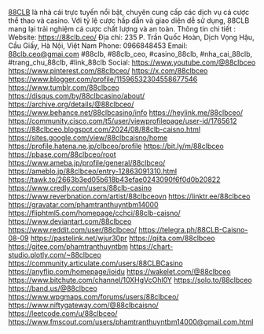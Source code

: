<a href="https://88clb.ceo/">88CLB</a> là nhà cái trực tuyến nổi bật, chuyên cung cấp các dịch vụ cá cược thể thao và casino. Với tỷ lệ cược hấp dẫn và giao diện dễ sử dụng, 88CLB mang lại trải nghiệm cá cược chất lượng và an toàn.
Thông tin chi tiết :
Website: <a href="https://88clb.ceo/">https://88clb.ceo/</a>
Địa chỉ: 235 P. Trần Quốc Hoàn, Dịch Vọng Hậu, Cầu Giấy, Hà Nội, Việt Nam
Phone: 0966848453
Email: 88clb.ceo@gmai.com
#88clb, #88clb_ceo, #casino_88clb, #nha_cai_88clb, #trang_chu_88clb, #link_88clb
Social: 
<a href="https://www.youtube.com/@88clbceo">https://www.youtube.com/@88clbceo</a>
<a href="https://www.pinterest.com/88clbceo/">https://www.pinterest.com/88clbceo/</a>
<a href="https://x.com/88clbceo">https://x.com/88clbceo</a>
<a href="https://www.blogger.com/profile/11596532304558677546">https://www.blogger.com/profile/11596532304558677546</a>
<a href="https://www.tumblr.com/88clbceo">https://www.tumblr.com/88clbceo</a>
<a href="https://disqus.com/by/88clbcasino/about/">https://disqus.com/by/88clbcasino/about/</a>
<a href="https://archive.org/details/@88clbceo/">https://archive.org/details/@88clbceo/</a>
<a href="https://www.behance.net/88clbcasino/info">https://www.behance.net/88clbcasino/info</a>
<a href="https://heylink.me/88clbceo/">https://heylink.me/88clbceo/</a>
<a href="https://community.cisco.com/t5/user/viewprofilepage/user-id/1765612">https://community.cisco.com/t5/user/viewprofilepage/user-id/1765612</a>
<a href="https://88clbceo.blogspot.com/2024/08/88clb-caisno.html">https://88clbceo.blogspot.com/2024/08/88clb-caisno.html</a>
<a href="https://sites.google.com/view/88clbcaisno/home">https://sites.google.com/view/88clbcaisno/home</a>
<a href="https://profile.hatena.ne.jp/clbceo/profile">https://profile.hatena.ne.jp/clbceo/profile</a>
<a href="https://bit.ly/m/88clbceo">https://bit.ly/m/88clbceo</a>
<a href="https://pbase.com/88clbceo/root">https://pbase.com/88clbceo/root</a>
<a href="https://www.ameba.jp/profile/general/88clbceo/">https://www.ameba.jp/profile/general/88clbceo/</a>
<a href="https://ameblo.jp/88clbceo/entry-12863091310.html">https://ameblo.jp/88clbceo/entry-12863091310.html</a>
<a href="https://tawk.to/2663b3ed05b618b43efae0243090f6f0d0b20822">https://tawk.to/2663b3ed05b618b43efae0243090f6f0d0b20822</a>
<a href="https://www.credly.com/users/88clb-casino">https://www.credly.com/users/88clb-casino</a>
<a href="https://www.reverbnation.com/artist/88clbceovn">https://www.reverbnation.com/artist/88clbceovn</a>
<a href="https://linktr.ee/88clbceo">https://linktr.ee/88clbceo</a>
<a href="https://gravatar.com/phamtranthuyntbm14000">https://gravatar.com/phamtranthuyntbm14000</a>
<a href="https://fliphtml5.com/homepage/cchci/88clb-caisno/">https://fliphtml5.com/homepage/cchci/88clb-caisno/</a>
<a href="https://www.deviantart.com/88clbceo">https://www.deviantart.com/88clbceo</a>
<a href="https://www.reddit.com/user/88clbceo/">https://www.reddit.com/user/88clbceo/</a>
<a href="https://telegra.ph/88CLB-Caisno-08-09">https://telegra.ph/88CLB-Caisno-08-09</a>
<a href="https://pastelink.net/wjur30pr">https://pastelink.net/wjur30pr</a>
<a href="https://qiita.com/88clbceo">https://qiita.com/88clbceo</a>
<a href="https://gitee.com/phamtranthuyntbm">https://gitee.com/phamtranthuyntbm</a>
<a href="https://chart-studio.plotly.com/~88clbceo">https://chart-studio.plotly.com/~88clbceo</a>
<a href="https://community.articulate.com/users/88CLBCasino">https://community.articulate.com/users/88CLBCasino</a>
<a href="https://anyflip.com/homepage/ioidu">https://anyflip.com/homepage/ioidu</a>
<a href="https://wakelet.com/@88clbceo">https://wakelet.com/@88clbceo</a>
<a href="https://www.bitchute.com/channel/10XHgVcOhl0Y">https://www.bitchute.com/channel/10XHgVcOhl0Y</a>
<a href="https://solo.to/88clbceo">https://solo.to/88clbceo</a>
<a href="https://band.us/@88clbceo">https://band.us/@88clbceo</a>
<a href="https://www.wpgmaps.com/forums/users/88clbceo/">https://www.wpgmaps.com/forums/users/88clbceo/</a>
<a href="https://www.niftygateway.com/@88clbcaisno/">https://www.niftygateway.com/@88clbcaisno/</a>
<a href="https://leetcode.com/u/88clbceo/">https://leetcode.com/u/88clbceo/</a>
<a href="https://www.fmscout.com/users/phamtranthuyntbm14000@gmail.com.html">https://www.fmscout.com/users/phamtranthuyntbm14000@gmail.com.html</a>
